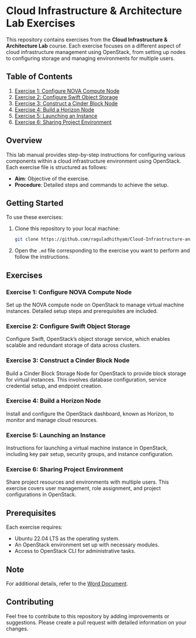 # Cloud Infrastructure & Architecture Lab Exercises

This repository contains exercises from the **Cloud Infrastructure & Architecture Lab** course. Each exercise focuses on a different aspect of cloud infrastructure management using OpenStack, from setting up nodes to configuring storage and managing environments for multiple users.

## Table of Contents

1. [Exercise 1: Configure NOVA Compute Node](ex1-Configure_NOVA_compute_Node.md)
2. [Exercise 2: Configure Swift Object Storage](ex2-Configure_Swift_object_storage.md)
3. [Exercise 3: Construct a Cinder Block Node](ex3-Construct_a_cinder_block_node.md)
4. [Exercise 4: Build a Horizon Node](ex4-Build_a_horizon_node.md)
5. [Exercise 5: Launching an Instance](ex5-Launching_an_instance.md)
6. [Exercise 6: Sharing Project Environment](ex6-Sharing_project_environment.md)

## Overview

This lab manual provides step-by-step instructions for configuring various components within a cloud infrastructure environment using OpenStack. Each exercise file is structured as follows:

- **Aim**: Objective of the exercise.
- **Procedure**: Detailed steps and commands to achieve the setup.

## Getting Started

To use these exercises:

1. Clone this repository to your local machine:
    ```bash
    git clone https://github.com/raguladhithyam/Cloud-Infrastructure-and-Architecture.git
    ```
2. Open the `.md` file corresponding to the exercise you want to perform and follow the instructions.

## Exercises

### Exercise 1: Configure NOVA Compute Node
Set up the NOVA compute node on OpenStack to manage virtual machine instances. Detailed setup steps and prerequisites are included.

### Exercise 2: Configure Swift Object Storage
Configure Swift, OpenStack’s object storage service, which enables scalable and redundant storage of data across clusters.

### Exercise 3: Construct a Cinder Block Node
Build a Cinder Block Storage Node for OpenStack to provide block storage for virtual instances. This involves database configuration, service credential setup, and endpoint creation.

### Exercise 4: Build a Horizon Node
Install and configure the OpenStack dashboard, known as Horizon, to monitor and manage cloud resources.

### Exercise 5: Launching an Instance
Instructions for launching a virtual machine instance in OpenStack, including key pair setup, security groups, and instance configuration.

### Exercise 6: Sharing Project Environment
Share project resources and environments with multiple users. This exercise covers user management, role assignment, and project configurations in OpenStack.

## Prerequisites

Each exercise requires:
- Ubuntu 22.04 LTS as the operating system.
- An OpenStack environment set up with necessary modules.
- Access to OpenStack CLI for administrative tasks.

## Note
For additional details, refer to the [Word Document](https://drive.google.com/drive/folders/1Kc4hlyS2VitxcOofKAD_gNqt0y6W0UvX?usp=sharing).

## Contributing

Feel free to contribute to this repository by adding improvements or suggestions. Please create a pull request with detailed information on your changes.
